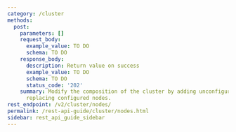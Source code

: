 ```yaml
---
category: /cluster
methods:
  post:
    parameters: []
    request_body:
      example_value: TO DO
      schema: TO DO
    response_body:
      description: Return value on success
      example_value: TO DO
      schema: TO DO
      status_code: '202'
    summary: Modify the composition of the cluster by adding unconfigured nodes or
      replacing configured nodes.
rest_endpoint: /v2/cluster/nodes/
permalink: /rest-api-guide/cluster/nodes.html
sidebar: rest_api_guide_sidebar
---
```


